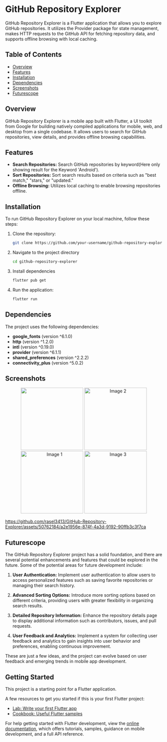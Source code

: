 # GitHub Repository Explorer

GitHub Repository Explorer is a Flutter application that allows you to explore GitHub repositories. It utilizes the Provider package for state management, makes HTTP requests to the GitHub API for fetching repository data, and supports offline browsing with local caching.

## Table of Contents

- [Overview](#overview)
- [Features](#features)
- [Installation](#installation)
- [Dependencies](#dependencies)
- [Screenshots](#screenshots)
- [Futurescope](#futurescope)


## Overview

GitHub Repository Explorer is a mobile app built with Flutter, a UI toolkit from Google for building natively compiled applications for mobile, web, and desktop from a single codebase. It allows users to search for GitHub repositories, view details, and provides offline browsing capabilities.

## Features

- **Search Repositories:** Search GitHub repositories by keyword(Here only showing result for the Keyword 'Android').
- **Sort Repositories:** Sort search results based on criteria such as "best match," "stars," or "updated."
- **Offline Browsing:** Utilizes local caching to enable browsing repositories offline.

## Installation

To run GitHub Repository Explorer on your local machine, follow these steps:

1. Clone the repository:

   ```bash
   git clone https://github.com/your-username/github-repository-explorer.git
2. Navigate to the project directory

   ```bash
   cd github-repository-explorer

3. Install dependencies
   ```bash
   flutter pub get

4. Run the application:
    ```bash
   flutter run

## Dependencies

The project uses the following dependencies:

- **google_fonts** (version ^6.1.0)
- **http** (version ^1.2.0)
- **intl** (version ^0.19.0)
- **provider** (version ^6.1.1)
- **shared_preferences** (version ^2.2.2)
- **connectivity_plus** (version ^5.0.2)

## Screenshots
<p align="center">
    <img src="https://github.com/rasel3413/GitHub-Repository-Explorer/blob/main/Screenshots_Vid/WhatsApp%20Image3.jpeg" width="200">
   <img src="https://github.com/rasel3413/GitHub-Repository-Explorer/blob/main/Screenshots_Vid/WhatsApp%20Image2.jpeg" alt="Image 2" width="200">
  <img src="https://github.com/rasel3413/GitHub-Repository-Explorer/blob/main/Screenshots_Vid/WhatsApp4.jpeg" alt="Image 1" width="200">

  <img src="https://github.com/rasel3413/GitHub-Repository-Explorer/blob/main/Screenshots_Vid/WhatsApp5.jpeg" alt="Image 3" width="200">

</p>


https://github.com/rasel3413/GitHub-Repository-Explorer/assets/50762184/a2e1956e-874f-4a3d-9192-90ffb3c3f7ca

## Futurescope

The GitHub Repository Explorer project has a solid foundation, and there are several potential enhancements and features that could be explored in the future. Some of the potential areas for future development include:

1. **User Authentication:** Implement user authentication to allow users to access personalized features such as saving favorite repositories or managing their search history.

2. **Advanced Sorting Options:** Introduce more sorting options based on different criteria, providing users with greater flexibility in organizing search results.

3. **Detailed Repository Information:** Enhance the repository details page to display additional information such as contributors, issues, and pull requests.

4. **User Feedback and Analytics:** Implement a system for collecting user feedback and analytics to gain insights into user behavior and preferences, enabling continuous improvement.


These are just a few ideas, and the project can evolve based on user feedback and emerging trends in mobile app development.

## Getting Started

This project is a starting point for a Flutter application.

A few resources to get you started if this is your first Flutter project:

- [Lab: Write your first Flutter app](https://docs.flutter.dev/get-started/codelab)
- [Cookbook: Useful Flutter samples](https://docs.flutter.dev/cookbook)

For help getting started with Flutter development, view the
[online documentation](https://docs.flutter.dev/), which offers tutorials,
samples, guidance on mobile development, and a full API reference.
